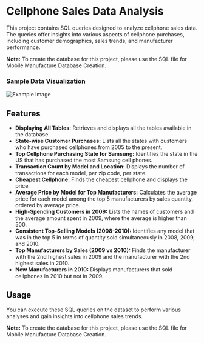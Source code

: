 # Cellphone Sales Data Analysis

This project contains SQL queries designed to analyze cellphone sales data. The queries offer insights into various aspects of cellphone purchases, including customer demographics, sales trends, and manufacturer performance.

**Note:** To create the database for this project, please use the SQL file for Mobile Manufacture Database Creation.

### Sample Data Visualization
![Example Image](Images/cellphone-sales-data-visualization.png)

## Features

- **Displaying All Tables:** Retrieves and displays all the tables available in the database.
- **State-wise Customer Purchases:** Lists all the states with customers who have purchased cellphones from 2005 to the present.
- **Top Cellphone Purchasing State for Samsung:** Identifies the state in the US that has purchased the most Samsung cell phones.
- **Transaction Count by Model and Location:** Displays the number of transactions for each model, per zip code, per state.
- **Cheapest Cellphone:** Finds the cheapest cellphone and displays the price.
- **Average Price by Model for Top Manufacturers:** Calculates the average price for each model among the top 5 manufacturers by sales quantity, ordered by average price.
- **High-Spending Customers in 2009:** Lists the names of customers and the average amount spent in 2009, where the average is higher than 500.
- **Consistent Top-Selling Models (2008-2010):** Identifies any model that was in the top 5 in terms of quantity sold simultaneously in 2008, 2009, and 2010.
- **Top Manufacturers by Sales (2009 vs 2010):** Finds the manufacturer with the 2nd highest sales in 2009 and the manufacturer with the 2nd highest sales in 2010.
- **New Manufacturers in 2010:** Displays manufacturers that sold cellphones in 2010 but not in 2009.

## Usage

You can execute these SQL queries on the dataset to perform various analyses and gain insights into cellphone sales trends.

**Note:** To create the database for this project, please use the SQL file for Mobile Manufacture Database Creation.
